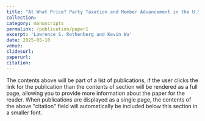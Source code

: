```yaml
---
title: "At What Price? Party Taxation and Member Advancement in the U.S. House"
collection:
category: manuscripts
permalink: /publication/paper1
excerpt: 'Lawrence S. Rothenberg and Kevin Wu'
date: 2025-05-10
venue: 
slidesurl: 
paperurl: 
citation:
---
```

The contents above will be part of a list of publications, if the user clicks the link for the publication than the contents of section will be rendered as a full page, allowing you to provide more information about the paper for the reader. When publications are displayed as a single page, the contents of the above "citation" field will automatically be included below this section in a smaller font.
